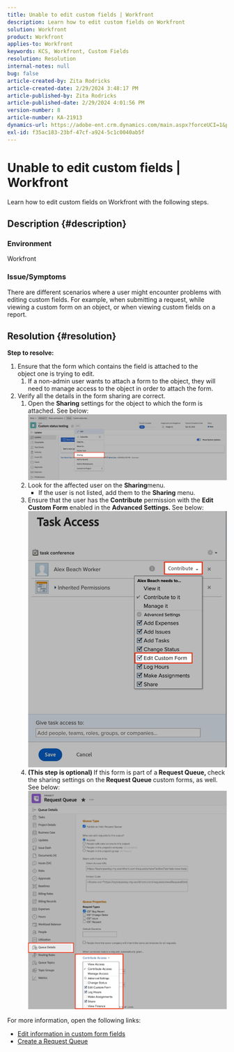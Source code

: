 ```yaml
---
title: Unable to edit custom fields | Workfront
description: Learn how to edit custom fields on Workfront
solution: Workfront
product: Workfront
applies-to: Workfront
keywords: KCS, Workfront, Custom Fields
resolution: Resolution
internal-notes: null
bug: false
article-created-by: Zita Rodricks
article-created-date: 2/29/2024 3:48:17 PM
article-published-by: Zita Rodricks
article-published-date: 2/29/2024 4:01:56 PM
version-number: 8
article-number: KA-21913
dynamics-url: https://adobe-ent.crm.dynamics.com/main.aspx?forceUCI=1&pagetype=entityrecord&etn=knowledgearticle&id=9ee9daee-19d7-ee11-9078-000d3a3110f0
exl-id: f35ac183-23bf-47cf-a924-5c1c0040ab5f
---
```

# Unable to edit custom fields | Workfront


Learn how to edit custom fields on Workfront with the following steps.

## Description {#description}


### <b>Environment</b>

Workfront



### <b>Issue/Symptoms</b>

There are different scenarios where a user might encounter problems with editing custom fields. For example, when submitting a request, while viewing a custom form on an object, or when viewing custom fields on a report.


## Resolution {#resolution}

<b>Step to resolve:</b>
1. Ensure that the form which contains the field is attached to the object one is trying to edit.
    1. If a non-admin user wants to attach a form to the object, they will need to manage access to the object in order to attach the form.
2. Verify all the details in the form sharing are correct.
    1. Open the <b>Sharing</b> settings for the object to which the form is attached. See below:![](assets/d4ce1013-76e3-ed11-a7c7-6045bd006704.png)
    2. Look for the affected user on the <b>Sharing</b>menu.
        - If the user is not listed, add them to the <b>Sharing</b> menu.
    3. Ensure that the user has the <b>Contribute</b> permission with the <b>Edit Custom Form</b> enabled in the <b>Advanced Settings. </b>See below:![](assets/469b16e9-75e3-ed11-a7c7-6045bd006704.png)
    4. <b>(This step is optional) </b>If this form is part of a<b> Request Queue, </b>check the sharing settings on the<b> Request Queue </b>custom forms, as well. See below:![](assets/5104626f-75e3-ed11-a7c7-6045bd006704.png)




For more information, open the following links:

- [Edit information in custom form fields](https://experienceleague.adobe.com/docs/workfront/using/basics/work-with-custom-forms/edit-custom-forms.html?lang=en)
- [Create a Request Queue](https://experienceleague.adobe.com/docs/workfront/using/manage-work/requests/create-and-manage-request-queues/create-request-queue.html?lang=en)
